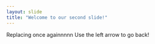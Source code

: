 ```yaml
---
layout: slide
title: "Welcome to our second slide!"
---
```

Replacing once againnnnn
Use the left arrow to go back!
